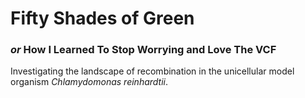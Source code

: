 # Fifty Shades of Green

### *or* How I Learned To Stop Worrying and Love The VCF

Investigating the landscape of recombination in the unicellular model organism *Chlamydomonas reinhardtii*.
